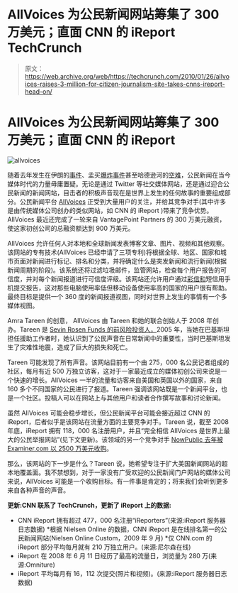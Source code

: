 # AllVoices 为公民新闻网站筹集了 300 万美元；直面 CNN 的 iReport TechCrunch

> 原文：<https://web.archive.org/web/https://techcrunch.com/2010/01/26/allvoices-raises-3-million-for-citizen-journalism-site-takes-cnns-ireport-head-on/>

# AllVoices 为公民新闻网站筹集了 300 万美元；直面 CNN 的 iReport

![](img/42d5619827baadf4a5a006463eff2690.png "allvoices")

随着去年发生在伊朗的[事件](https://web.archive.org/web/20221007095535/http://www.beta.techcrunch.com/2009/06/15/friendfeed-blocked-in-iran-the-services-most-active-region/)、孟买[爆炸事件](https://web.archive.org/web/20221007095535/http://www.guardian.co.uk/technology/2008/nov/27/mumbai-terror-attacks-twitter-flickr)甚至哈德逊河的[空难](https://web.archive.org/web/20221007095535/http://www.beta.techcrunch.com/2009/01/15/plane-crashes-in-hudson-first-pictures-on-flickr-tumblr-twitpic/)，公民新闻在当今媒体时代的力量毋庸置疑。无论是通过 Twitter 等社交媒体网站，还是通过迎合公民新闻的新闻网站，目击者的积极声音现在是世界上发生的任何故事的重要组成部分。公民新闻平台 [AllVoices](https://web.archive.org/web/20221007095535/http://www.allvoices.com/) 正受到大量用户的关注，并给其竞争对手(其中许多是由传统媒体公司创办的类似网站，如 CNN 的 iReport )带来了竞争优势。AllVoices 最近还完成了一轮来自 VantagePoint Partners 的 300 万美元融资，使这家初创公司的总融资额达到 900 万美元。

AllVoices 允许任何人对本地和全球新闻发表博客文章、图片、视频和其他观察。该网站的专有技术(AllVoices 已经申请了三项专利)将根据全球、地区、国家和城市页面对新闻进行标记、排名和分类，并将确定什么是突发新闻和流行新闻(根据新闻周期的阶段)。该系统还将过滤垃圾邮件，监管网站，检查每个用户报告的可信度，并对每个新闻报道进行可信度评级。该网站还允许用户通过[彩信和](https://web.archive.org/web/20221007095535/http://www.allvoices.com/report-news-via-your-cellphone)短信用手机提交报告，这对那些电脑使用率低但移动设备使用率高的国家的用户很有帮助。最终目标是提供一个 360 度的新闻报道视图，同时对世界上发生的事情有一个多媒体视图。

Amra Tareen 的创意， AllVoices 由 Tareen 和她的联合创始人于 2008 年创办。Tareen 是 [Sevin Rosen Funds 的前风险投资人，](https://web.archive.org/web/20221007095535/http://www.crunchbase.com/financial-organization/sevin-rosen-funds)2005 年，当她在巴基斯坦担任援助工作者时，她认识到了公民声音在日常新闻中的重要性，当时巴基斯坦发生了灾难性地震，造成了巨大的损失和死亡。

Tareen 可能发现了所有声音。该网站目前有一个由 275，000 名公民记者组成的社区，每月有近 500 万独立访客，这对于一家最近成立的媒体初创公司来说是一个快速的增长。AllVoices 一半的流量和访客来自美国和英国以外的国家，来自 160 多个不同国家的公民进行了报道。Tareen 强调该网站既是一个新闻平台，也是一个社区。投稿人可以在网站上与其他用户和读者合作撰写故事和讨论新闻。

虽然 AllVoices 可能会稳步增长，但公民新闻平台可能会接近超过 CNN 的 iReport，后者似乎是该网站在流量方面的主要竞争对手。Tareen 说，截至 2008 年底，iReport 拥有 118，000 名注册用户，并且“完全相信 AllVoices 是世界上最大的公民举报网站”(见下文更新)。该领域的另一个竞争对手 [NowPublic 去年被 Examiner.com 以 2500 万美元收购](https://web.archive.org/web/20221007095535/http://paidcontent.org/article/419-nowpublic-being-sold-to-anschutzs-examiner.com-price-around-20-million/)。

那么，该网站的下一步是什么？Tareen 说，她希望专注于扩大美国新闻网站的超本地覆盖面。我不禁想到，对于一家没有广受欢迎的公民新闻门户网站的媒体公司来说，AllVoices 可能是一个收购目标。有一件事是肯定的；将来我们会听到更多来自各种声音的声音。

**更新:CNN 联系了 TechCrunch，更新了 iReport 上的数据:**

* CNN iReport 拥有超过 477，000 名注册“iReporters”(来源:iReport 服务器日志数据)
*根据 Nielsen Online 的数据，CNN iReport 是在线排名第一的公民新闻网站(Nielsen Online Custom，2009 年 9 月)
*仅 CNN.com 的 iReport 部分平均每月就有 210 万独立用户。(来源:尼尔森在线)
* iReport 在 2008 年 6 月 11 日经历了最高的流量日，浏览量为 280 万(来源:Omniture)
* iReport 平均每月有 16，112 次提交(照片和视频)。(来源:iReport 服务器日志数据)